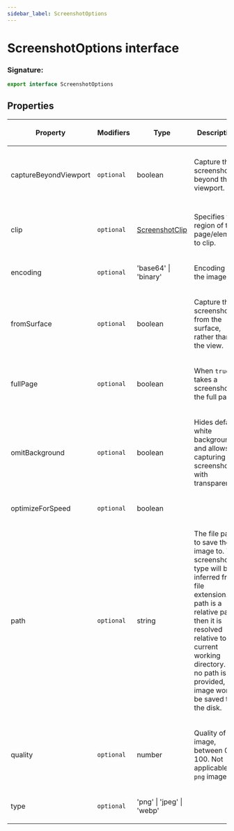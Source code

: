```yaml
---
sidebar_label: ScreenshotOptions
---
```


# ScreenshotOptions interface

### Signature:

```typescript
export interface ScreenshotOptions
```

## Properties

<table><thead><tr><th>

Property

</th><th>

Modifiers

</th><th>

Type

</th><th>

Description

</th><th>

Default

</th></tr></thead>
<tbody><tr><td>

<span id="capturebeyondviewport">captureBeyondViewport</span>

</td><td>

`optional`

</td><td>

boolean

</td><td>

Capture the screenshot beyond the viewport.

</td><td>

`false` if there is no `clip`. `true` otherwise.

</td></tr>
<tr><td>

<span id="clip">clip</span>

</td><td>

`optional`

</td><td>

[ScreenshotClip](./puppeteer.screenshotclip.md)

</td><td>

Specifies the region of the page/element to clip.

</td><td>

</td></tr>
<tr><td>

<span id="encoding">encoding</span>

</td><td>

`optional`

</td><td>

'base64' \| 'binary'

</td><td>

Encoding of the image.

</td><td>

`'binary'`

</td></tr>
<tr><td>

<span id="fromsurface">fromSurface</span>

</td><td>

`optional`

</td><td>

boolean

</td><td>

Capture the screenshot from the surface, rather than the view.

</td><td>

`true`

</td></tr>
<tr><td>

<span id="fullpage">fullPage</span>

</td><td>

`optional`

</td><td>

boolean

</td><td>

When `true`, takes a screenshot of the full page.

</td><td>

`false`

</td></tr>
<tr><td>

<span id="omitbackground">omitBackground</span>

</td><td>

`optional`

</td><td>

boolean

</td><td>

Hides default white background and allows capturing screenshots with transparency.

</td><td>

`false`

</td></tr>
<tr><td>

<span id="optimizeforspeed">optimizeForSpeed</span>

</td><td>

`optional`

</td><td>

boolean

</td><td>

</td><td>

`false`

</td></tr>
<tr><td>

<span id="path">path</span>

</td><td>

`optional`

</td><td>

string

</td><td>

The file path to save the image to. The screenshot type will be inferred from file extension. If path is a relative path, then it is resolved relative to current working directory. If no path is provided, the image won't be saved to the disk.

</td><td>

</td></tr>
<tr><td>

<span id="quality">quality</span>

</td><td>

`optional`

</td><td>

number

</td><td>

Quality of the image, between 0-100. Not applicable to `png` images.

</td><td>

</td></tr>
<tr><td>

<span id="type">type</span>

</td><td>

`optional`

</td><td>

'png' \| 'jpeg' \| 'webp'

</td><td>

</td><td>

`'png'`

</td></tr>
</tbody></table>

